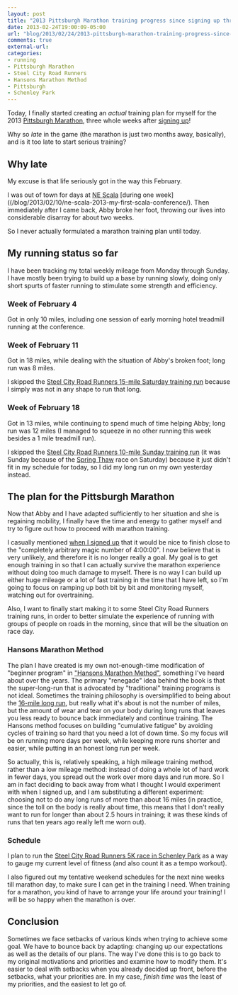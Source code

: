 ```yaml
---
layout: post
title: "2013 Pittsburgh Marathon training progress since signing up three weeks ago: finally coming up with a plan!"
date: 2013-02-24T19:00:09-05:00
url: "blog/2013/02/24/2013-pittsburgh-marathon-training-progress-since-signing-up-three-weeks-ago/"
comments: true
external-url: 
categories: 
- running
- Pittsburgh Marathon
- Steel City Road Runners
- Hansons Marathon Method
- Pittsburgh
- Schenley Park
---
```

Today, I finally started creating an *actual* training plan for myself for the 2013 [Pittsburgh Marathon](http://pittsburghmarathon.com/), three whole weeks after [signing up](/blog/2013/01/30/why-and-how-i-am-going-to-run-the-2013-pittsburgh-marathon/)!

Why so *late* in the game (the marathon is just two months away, basically), and is it too late to start serious training?

<!--more-->

## Why late

My excuse is that life seriously got in the way this February.

I was out of town for days at [NE Scala](http://nescala.org/) [during one week]((/blog/2013/02/10/ne-scala-2013-my-first-scala-conference/). Then immediately after I came back, Abby broke her foot, throwing our lives into considerable disarray for about two weeks.

So I never actually formulated a marathon training plan until today.

## My running status so far

I have been tracking my total weekly mileage from Monday through Sunday. I have mostly been trying to build up a base by running slowly, doing only short spurts of faster running to stimulate some strength and efficiency.

### Week of February 4

Got in only 10 miles, including one session of early morning hotel treadmill running at the conference.

### Week of February 11

Got in 18 miles, while dealing with the situation of Abby's broken foot; long run was 8 miles.

I skipped the [Steel City Road Runners 15-mile Saturday training run](http://www.steelcityrrc.org/scrrcevents?eventId=619944&EventViewMode=2&CalendarViewType=1&SelectedDate=2/16/2013) because I simply was not in any shape to run that long.

### Week of February 18

Got in 13 miles, while continuing to spend much of time helping Abby; long run was 12 miles (I managed to squeeze in no other running this week besides a 1 mile treadmill run).

I skipped the [Steel City Road Runners 10-mile Sunday training run](http://www.steelcityrrc.org/scrrcevents?eventId=619948&EventViewMode=2&CalendarViewType=1&SelectedDate=2/16/2013) (it was Sunday because of the [Spring Thaw](http://eliterunners.com/spring-thaw/) race on Saturday) because it just didn't fit in my schedule for today, so I did my long run on my own yesterday instead.

## The plan for the Pittsburgh Marathon

Now that Abby and I have adapted sufficiently to her situation and she is regaining mobility, I finally have the time and energy to gather myself and try to figure out how to proceed with marathon training.

I casually mentioned [when I signed up](/blog/2013/01/30/why-and-how-i-am-going-to-run-the-2013-pittsburgh-marathon/) that it would be nice to finish close to the "completely arbitrary magic number of 4:00:00". I now believe that is very unlikely, and therefore it is no longer really a goal. My goal is to get enough training in so that I can actually survive the marathon experience without doing too much damage to myself. There is no way I can build up either huge mileage or a lot of fast training in the time that I have left, so I'm going to focus on ramping up both bit by bit and monitoring myself, watching out for overtraining.

Also, I want to finally start making it to some Steel City Road Runners training runs, in order to better simulate the experience of running with groups of people on roads in the morning, since that will be the situation on race day.

### Hansons Marathon Method

The plan I have created is my own not-enough-time modification of "beginner program" in ["Hansons Marathon Method"](http://hansonscoachingservices.com/hansons-marathon-method-the-book/), something I've heard about over the years. The primary "renegade" idea behind the book is that the super-long-run that is advocated by "traditional" training programs is not ideal. Sometimes the training philosophy is oversimplified to being about the [16-mile long run](http://hansonscoachingservices.com/hansons-marathon-method-the-16-miler/), but really what it's about is not the number of miles, but the amount of wear and tear on your body during long runs that leaves you less ready to bounce back immediately and continue training. The Hansons method focuses on building "cumulative fatigue" by avoiding cycles of training so hard that you need a lot of down time. So my focus will be on running more days per week, while keeping more runs shorter and easier, while putting in an honest long run per week.

So actually, this is, relatively speaking, a high mileage training method, rather than a low mileage method: instead of doing a whole lot of hard work in fewer days, you spread out the work over more days and run more. So I am in fact deciding to back away from what I thought I would experiment with when I signed up, and I am substituting a different experiment: choosing not to do any long runs of more than about 16 miles (in practice, since the toll on the body is really about time, this means that I don't really want to run for longer than about 2.5 hours in training; it was these kinds of runs that ten years ago really left me worn out).

### Schedule

I plan to run the [Steel City Road Runners 5K race in Schenley Park](http://www.steelcityrrc.org/scrrcevents?eventId=620982&EventViewMode=2&CalendarViewType=1&SelectedDate=2/16/2013) as a way to gauge my current level of fitness (and also count it as a tempo workout).

I also figured out my tentative weekend schedules for the next nine weeks till marathon day, to make sure I can get in the training I need. When training for a marathon, you kind of have to arrange your life around your training! I will be so happy when the marathon is over.

## Conclusion

Sometimes we face setbacks of various kinds when trying to achieve some goal. We have to bounce back by adapting: changing up our expectations as well as the details of our plans. The way I've done this is to go back to my original motivations and priorities and examine how to modify them. It's easier to deal with setbacks when you already decided up front, before the setbacks, what your priorities are. In my case, *finish time* was the least of my priorities, and the easiest to let go of.
